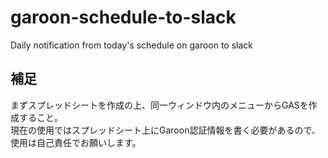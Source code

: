 # garoon-schedule-to-slack
Daily notification from today's schedule on garoon to slack 

## 補足
まずスプレッドシートを作成の上、同一ウィンドウ内のメニューからGASを作成すること。  
現在の使用ではスプレッドシート上にGaroon認証情報を書く必要があるので、使用は自己責任でお願いします。

